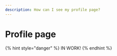 ```yaml
---
description: How can I see my profile page?
---
```


# Profile page

{% hint style="danger" %}
IN WORK!
{% endhint %}

